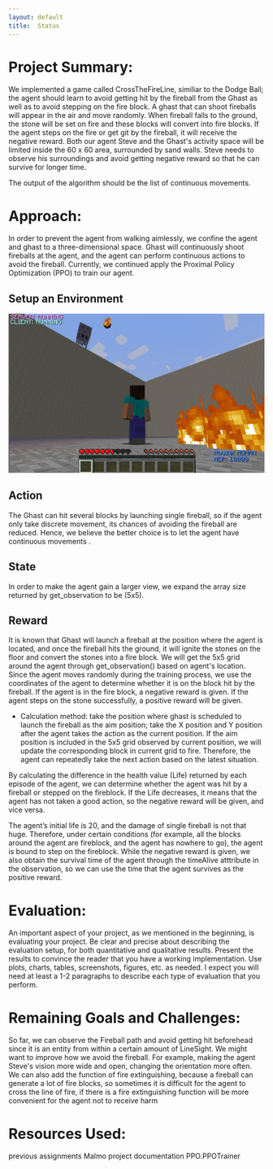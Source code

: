 ```yaml
---
layout: default
title:  Status
---
```


# Project Summary: 
  We implemented a game called CrossTheFireLine, similiar to the Dodge Ball; the agent should learn to avoid getting hit by the fireball from the Ghast as well as  to avoid stepping on the fire block. A ghast that can shoot fireballs will appear in the air and move randomly. When fireball falls to the ground, the stone will be set on fire and these blocks will convert into fire blocks. If the agent steps on the fire or get git by the fireball, it will receive the negative reward. Both our agent Steve and the Ghast's activity space will be limited inside the 60 x 60 area, surrounded by sand walls. Steve needs to observe his surroundings and avoid getting negative reward so that he can survive for longer time. 
  
  The output of the algorithm should be the list of continuous movements.
  
# Approach: 

In order to prevent the agent from walking aimlessly, we confine the agent and ghast to a three-dimensional space. Ghast will continuously shoot fireballs at the agent, and the agent can perform continuous actions to avoid the fireball. Currently, we continued apply the Proximal Policy Optimization (PPO) to train our agent.

## Setup an Environment
![image](https://github.com/Chilly712/CrossTheFireLine_Minecraft/blob/main/env_image.jpg)

## Action
The Ghast can hit several blocks by launching single fireball, so if the agent only take discrete movement, its chances of avoiding the fireball are reduced. Hence, we believe the better choice is to let the agent have continuous movements .

## State
In order to make the agent gain a larger view, we expand the array size returned by get_observation to be (5x5).

## Reward
It is known that Ghast will launch a fireball at the position where the agent is located, and once the fireball hits the ground, it will ignite the stones on the floor and convert the stones into a fire block. We will get the 5x5 grid around the agent through get_observation() based on agent's location. Since the agent moves randomly during the training process, we use the coordinates of the agent to determine whether it is on the block hit by the fireball. If the agent is in the fire block, a negative reward is given. If the agent steps on the stone successfully, a positive reward will be given.

- Calculation method: 
take the position where ghast is scheduled to launch the fireball as the aim position; take the X position and Y position after the agent takes the action as the current position. If the aim position is included in the 5x5 grid observed by current position, we will update the corresponding block in current grid to fire. Therefore, the agent can repeatedly take the next action based on the latest situation.

By calculating the difference in the health value (Life) returned by each episode of the agent, we can determine whether the agent was hit by a fireball or stepped on the fireblock. If the Life decreases, it means that the agent has not taken a good action, so the negative reward will be given, and vice versa.

The agent’s initial life is 20, and the damage of single fireball is not that huge. Therefore, under certain conditions (for example, all the blocks around the agent are fireblock, and the agent has nowhere to go), the agent is bound to step on the fireblock. While the negative reward is given, we also obtain the survival time of the agent through the timeAlive atttribute in the observation, so we can use the time that the agent survives as the positive reward.


# Evaluation: 
  An important aspect of your project, as we mentioned in the beginning, is evaluating your project. Be clear and precise about describing the evaluation setup, for both quantitative and qualitative results. Present the results to convince the reader that you have a working implementation. Use plots, charts, tables, screenshots, figures, etc. as needed. I expect you will need at least a 1-2 paragraphs to describe each type of evaluation that you perform.

# Remaining Goals and Challenges:  
  So far, we can observe the Fireball path and avoid getting hit beforehead since it is an entity from <ObservationFromNearbyEntities> within a certain amount of LineSight. We might want to improve how we avoid the fireball. For example, making the agent Steve's vision more wide and open, changing the orientation more often. 
  We can also add the function of fire extinguishing, because a fireball can generate a lot of fire blocks, so sometimes it is difficult for the agent to cross the line of fire, if there is a fire extinguishing function will be more convenient for the agent not to receive harm

# Resources Used:   
  previous assignments
  Malmo project documentation
  PPO.PPOTrainer
